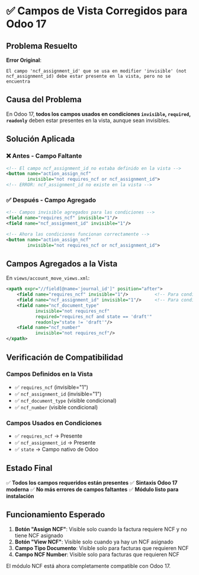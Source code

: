# ✅ Campos de Vista Corregidos para Odoo 17

## Problema Resuelto

**Error Original**:
```
El campo 'ncf_assignment_id' que se usa en modifier 'invisible' (not ncf_assignment_id) debe estar presente en la vista, pero no se encuentra
```

## Causa del Problema

En Odoo 17, **todos los campos usados en condiciones `invisible`, `required`, `readonly`** deben estar presentes en la vista, aunque sean invisibles.

## Solución Aplicada

### ❌ **Antes** - Campo Faltante
```xml
<!-- El campo ncf_assignment_id no estaba definido en la vista -->
<button name="action_assign_ncf" 
        invisible="not requires_ncf or ncf_assignment_id">
<!-- ERROR: ncf_assignment_id no existe en la vista -->
```

### ✅ **Después** - Campo Agregado
```xml
<!-- Campos invisible agregados para las condiciones -->
<field name="requires_ncf" invisible="1"/>
<field name="ncf_assignment_id" invisible="1"/>

<!-- Ahora las condiciones funcionan correctamente -->
<button name="action_assign_ncf" 
        invisible="not requires_ncf or ncf_assignment_id">
```

## Campos Agregados a la Vista

En `views/account_move_views.xml`:

```xml
<xpath expr="//field[@name='journal_id']" position="after">
    <field name="requires_ncf" invisible="1"/>          <!-- Para condiciones -->
    <field name="ncf_assignment_id" invisible="1"/>     <!-- Para condiciones -->
    <field name="ncf_document_type" 
           invisible="not requires_ncf"
           required="requires_ncf and state == 'draft'"
           readonly="state != 'draft'"/>
    <field name="ncf_number" 
           invisible="not requires_ncf"/>
</xpath>
```

## Verificación de Compatibilidad

### Campos Definidos en la Vista
- ✅ `requires_ncf` (invisible="1")
- ✅ `ncf_assignment_id` (invisible="1")  
- ✅ `ncf_document_type` (visible condicional)
- ✅ `ncf_number` (visible condicional)

### Campos Usados en Condiciones
- ✅ `requires_ncf` → Presente
- ✅ `ncf_assignment_id` → Presente
- ✅ `state` → Campo nativo de Odoo

## Estado Final

✅ **Todos los campos requeridos están presentes**
✅ **Sintaxis Odoo 17 moderna**
✅ **No más errores de campos faltantes**
✅ **Módulo listo para instalación**

## Funcionamiento Esperado

1. **Botón "Assign NCF"**: Visible solo cuando la factura requiere NCF y no tiene NCF asignado
2. **Botón "View NCF"**: Visible solo cuando ya hay un NCF asignado
3. **Campo Tipo Documento**: Visible solo para facturas que requieren NCF
4. **Campo NCF Number**: Visible solo para facturas que requieren NCF

El módulo NCF está ahora completamente compatible con Odoo 17.